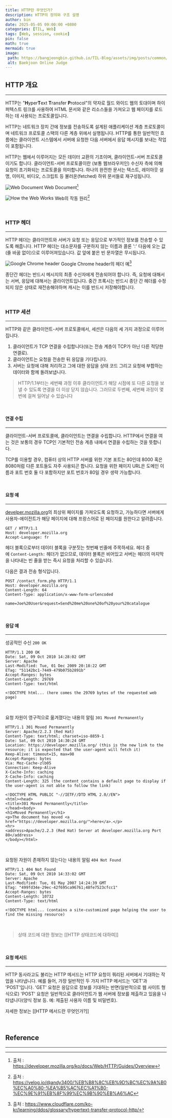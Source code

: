 ```yaml
---
title: HTTP란 무엇인가?
description: HTTP의 정의와 구조 설명
author: bin
date: 2025-05-05 09:00:00 +0800
categories: [TIL, Web]
tags: [Web, session, cookie]
pin: false
math: true
mermaid: true
image:
 path: https://bangjeongbin.github.io/TIL-Blog/assets/img/posts/common/http-main-image.png
 alt: Baekjoon Online Judge
---
```


## HTTP 개요
---
HTTP는 "**H**yper**T**ext **T**ransfer **P**rotocol"의 약자로 월드 와이드 웹의 토대이며 하이퍼텍스트 링크를 사용하여 HTML 문서와 같은 리소스들을 가져오고 웹 페이지를 로드하는 데 사용되는 프로토콜입니다. 

HTTP는 네트워크 장치 간에 정보를 전송하도록 설계된 애플리케이션 계층 프로토콜이며 네트워크 프로토콜 스택의 다른 계층 위에서 실행됩니다. HTTP를 통한 일반적인 흐름에는 클라이언트 시스템에서 서버에 요청한 다음 서버에서 응답 메시지를 보내는 작업이 포함됩니다.

HTTP는 웹에서 이루어지는 모든 데이터 교환의 기초이며, 클라이언트-서버 프로토콜이기도 합니다. 클라이언트-서버 프로토콜이란 (보통 웹브라우저인) 수신자 측에 의해 요청이 초기화되는 프로토콜을 의미합니다. 하나의 완전한 문서는 텍스트, 레이아웃 설명, 이미지, 비디오, 스크립트 등 불러온(fetched) 하위 문서들로 재구성됩니다.

![Web Document](https://mdn.github.io/shared-assets/images/diagrams/http/overview/fetching-a-page.svg)
Web Document[^1]

![How the Web Works](https://velog.velcdn.com/images/andy3400/post/632ce2c9-37df-4348-8c48-1cfefbea10bd/image.png)
Web의 작동 원리[^3]

<br>

### HTTP 헤더
---
HTTP 헤더는 클라이언트와 서버가 요청 또는 응답으로 부가적인 정보를 전송할 수 있도록 해줍니다. HTTP 헤더는 대소문자를 구분하지 않는 이름과 콜론 ':' 다음에 오는 값(줄 바꿈 없이)으로 이루어져있습니다. 값 앞에 붙은 빈 문자열은 무시됩니다.

![Google Chrome header](https://www.cloudflare.com/img/learning/ddos/glossary/hypertext-transfer-protocol-http/http-request-headers.png)
Google Chrome header의 헤더 예[^2]

종단간 헤더는 반드시 메시지의 최종 수신자에게 전송되어야 합니다. 즉, 요청에 대해서는 서버, 응답에 대해서는 클라이언트입니다. 중간 프록시는 반드시 종단 간 헤더를 수정되지 않은 상태로 재전송해야하며 캐시는 이를 반드시 저장해야합니다.

<br>

### HTTP 세션
---
HTTP와 같은 클라이언트-서버 프로토콜에서, 세션은 다음의 세 가지 과정으로 이루어집니다.

1. 클라이언트가 TCP 연결을 수립합니다(또는 전송 계층이 TCP가 아닌 다른 적당한 연결로).
2. 클라이언트는 요청을 전송한 뒤 응답을 기다립니다.
3. 서버는 요청에 대해 처리하고 그에 대한 응답을 상태 코드 그리고 요청에 부합하는 데이터와 함께 돌려보냅니다.

>HTTP/1.1부터는 세번째 과정 이후 클라이언트가 해당 시점에 또 다른 요청을 보낼 수 있도록 연결을 더 이상 닫지 않습니다. 그러므로 두번째, 세번째 과정이 몇 번에 걸쳐 일어날 수 있습니다

<br>

#### 연결 수립
---
클라이언트-서버 프로토콜에, 클라이언트는 연결을 수립합니다. HTTP에서 연결을 여는 것은 보통의 경우 TCP인 기본적인 전송 계층 내에서 연결을 수립하는 것을 뜻합니다.

TCP를 이용할 경우, 컴퓨터 상의 HTTP 서버를 위한 기본 포트는 80인데 8000 혹은 8080처럼 다른 포트들도 자주 사용되곤 합니다. 요청을 위한 페이지 URL은 도메인 이름과 포트 번호 둘 다 포함하지만 포트 번호가 80일 경우 생략 가능합니다.

<br>

#### 요청 예
---
[develper.mozilla.org](https://developer.mozilla.org/)의 최상위 페이지를 가져오도록 요청하고, 가능하다면 서버에게 사용자-에이전트가 해당 페이지에 대해 프랑스어로 된 페이지를 원한다고 알려줍니다.

```
GET / HTTP/1.1
Host: developer.mozilla.org
Accept-Language: fr
```

헤더 블록으로부터 데이터 블록을 구분짓는 첫번째 빈줄에 주목하세요. 헤더 중에 `Content-Length:` 헤더가 없으므로, 데이터 블록은 비어있고 서버는 헤더의 마지막을 나타내는 빈 줄을 받는 즉시 요청을 처리할 수 있습니다.

다음은 결과 전송 형식입니다.

```
POST /contact_form.php HTTP/1.1
Host: developer.mozilla.org
Content-Length: 64
Content-Type: application/x-www-form-urlencoded

name=Joe%20User&request=Send%20me%20one%20of%20your%20catalogue
```

<br>

#### 응답 예
---
성공적인 수신 `200 OK`
```
HTTP/1.1 200 OK
Date: Sat, 09 Oct 2010 14:28:02 GMT
Server: Apache
Last-Modified: Tue, 01 Dec 2009 20:18:22 GMT
ETag: "51142bc1-7449-479b075b2891b"
Accept-Ranges: bytes
Content-Length: 29769
Content-Type: text/html

<!DOCTYPE html... (here comes the 29769 bytes of the requested web page)
```

<br>

요청 자원이 영구적으로 옮겨졌다는 내용의 알림 `301 Moved Permanently`
```
HTTP/1.1 301 Moved Permanently
Server: Apache/2.2.3 (Red Hat)
Content-Type: text/html; charset=iso-8859-1
Date: Sat, 09 Oct 2010 14:30:24 GMT
Location: https://developer.mozilla.org/ (this is the new link to the resource; it is expected that the user-agent will fetch it)
Keep-Alive: timeout=15, max=98
Accept-Ranges: bytes
Via: Moz-Cache-zlb05
Connection: Keep-Alive
X-Cache-Info: caching
X-Cache-Info: caching
Content-Length: 325 (the content contains a default page to display if the user-agent is not able to follow the link)

<!DOCTYPE HTML PUBLIC "-//IETF//DTD HTML 2.0//EN">
<html><head>
<title>301 Moved Permanently</title>
</head><body>
<h1>Moved Permanently</h1>
<p>The document has moved <a href="https://developer.mozilla.org/">here</a>.</p>
<hr>
<address>Apache/2.2.3 (Red Hat) Server at developer.mozilla.org Port 80</address>
</body></html>
```

<br>

요청된 자원이 존재하지 않는다는 내용의 알림 `404 Not Found`
```
HTTP/1.1 404 Not Found
Date: Sat, 09 Oct 2010 14:33:02 GMT
Server: Apache
Last-Modified: Tue, 01 May 2007 14:24:39 GMT
ETag: "499fd34e-29ec-42f695ca96761;48fe7523cfcc1"
Accept-Ranges: bytes
Content-Length: 10732
Content-Type: text/html

<!DOCTYPE html... (contains a site-customized page helping the user to find the missing resource)
```

<br>

> 상태 코드에 대한 정보는 [[HTTP 상태코드에 대하여]]

<br>

#### 요청 메서드
---
HTTP 동사라고도 불리는 HTTP 메서드는 HTTP 요청이 쿼리된 서버에서 기대하는 작업을 나타냅니다. 예를 들어, 가장 일반적인 두 가지 HTTP 메서드는 'GET'과 'POST'입니다. 'GET' 요청은 응답으로 정보를 기대하는 반면(일반적으로 웹 사이트 형식으로) 'POST' 요청은 일반적으로 클라이언트가 웹 서버에 정보를 제출하고 있음을 나타냅니다(양식 정보 등. 예: 제출된 사용자 이름 및 비밀번호).

자세한 정보는 [[HTTP 메서드란 무엇인가?]]

<br>

## Reference
---
[^1]: 출처 : https://developer.mozilla.org/ko/docs/Web/HTTP/Guides/Overview
[^2]: 출처 : https://www.cloudflare.com/ko-kr/learning/ddos/glossary/hypertext-transfer-protocol-http/
[^3]: 출처 : https://velog.io/@andy3400/%EB%B8%8C%EB%9D%BC%EC%9A%B0%EC%A0%80-%EA%B5%AC%EC%A1%B0-%EC%9E%91%EB%8F%99%EC%9B%90%EB%A6%AC
